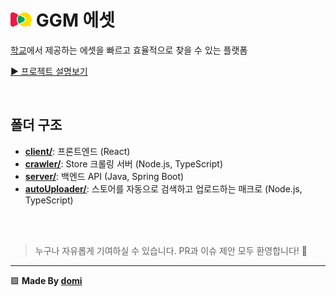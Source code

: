 # <img src="./client/src/assets/ggmLow.webp" height="23" /> GGM 에셋
[학교](https://ggm-h.goeay.kr/)에서 제공하는 에셋을 빠르고 효율적으로 찾을 수 있는 플랫폼

[▶️ 프로젝트 설명보기](https://my.domi.kr/GGM-1f40a535e05c8034a9ebfedb2ee00f0c)

</br>

## 폴더 구조
* [**client/**](./client/): 프론트엔드 (React)
* [**crawler/**](./crawler/): Store 크롤링 서버 (Node.js, TypeScript)
* [**server/**](./server/): 백엔드 API (Java, Spring Boot)
* [**autoUploader/**](./autoUploader/): 스토어를 자동으로 검색하고 업로드하는 매크로 (Node.js, TypeScript)

</br></br>

> 누구나 자유롭게 기여하실 수 있습니다. PR과 이슈 제안 모두 환영합니다! 👏

----
🟩 **Made By <a href="https://domi.kr/">domi</a>**
